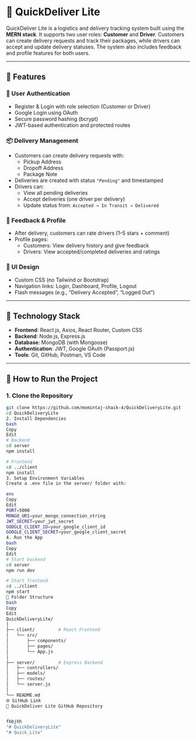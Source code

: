# 🚚 QuickDeliver Lite

QuickDeliver Lite is a logistics and delivery tracking system built using the **MERN stack**. It supports two user roles: **Customer** and **Driver**. Customers can create delivery requests and track their packages, while drivers can accept and update delivery statuses. The system also includes feedback and profile features for both users.

---

## 📌 Features

### 👥 User Authentication
- Register & Login with role selection (Customer or Driver)
- Google Login using OAuth
- Secure password hashing (bcrypt)
- JWT-based authentication and protected routes

### 📦 Delivery Management
- Customers can create delivery requests with:
  - Pickup Address
  - Dropoff Address
  - Package Note
- Deliveries are created with status `"Pending"` and timestamped
- Drivers can:
  - View all pending deliveries
  - Accept deliveries (one driver per delivery)
  - Update status from: `Accepted → In Transit → Delivered`

### 🌟 Feedback & Profile
- After delivery, customers can rate drivers (1–5 stars + comment)
- Profile pages:
  - Customers: View delivery history and give feedback
  - Drivers: View accepted/completed deliveries and ratings

### 🎨 UI Design
- Custom CSS (no Tailwind or Bootstrap)
- Navigation links: Login, Dashboard, Profile, Logout
- Flash messages (e.g., “Delivery Accepted”, “Logged Out”)

---

## 🧰 Technology Stack

- **Frontend**: React.js, Axios, React Router, Custom CSS
- **Backend**: Node.js, Express.js
- **Database**: MongoDB (with Mongoose)
- **Authentication**: JWT, Google OAuth (Passport.js)
- **Tools**: Git, GitHub, Postman, VS Code

---

## 🚀 How to Run the Project

### 1. Clone the Repository

```bash
git clone https://github.com/momintaj-shaik-4/QuickDeliveryLite.git
cd QuickDeliveryLite
2. Install Dependencies
bash
Copy
Edit
# Backend
cd server
npm install

# Frontend
cd ../client
npm install
3. Setup Environment Variables
Create a .env file in the server/ folder with:

env
Copy
Edit
PORT=5000
MONGO_URI=your_mongo_connection_string
JWT_SECRET=your_jwt_secret
GOOGLE_CLIENT_ID=your_google_client_id
GOOGLE_CLIENT_SECRET=your_google_client_secret
4. Run the App
bash
Copy
Edit
# Start backend
cd server
npm run dev

# Start frontend
cd ../client
npm start
📁 Folder Structure
bash
Copy
Edit
QuickDeliveryLite/
│
├── client/         # React Frontend
│   └── src/
│       ├── components/
│       ├── pages/
│       └── App.js
│
├── server/         # Express Backend
│   ├── controllers/
│   ├── models/
│   ├── routes/
│   └── server.js
│
└── README.md
🌐 GitHub Link
🔗 QuickDeliver Lite GitHub Repository


fbbjhh
"# QuickDeliveryLite" 
"# Quick_Lite" 
